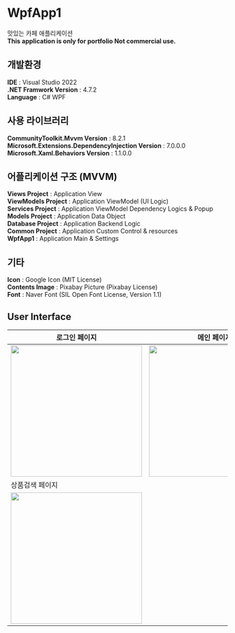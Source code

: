 # WpfApp1
맛있는 카페 애플리케이션    
__This application is only for portfolio Not commercial use.__
    
## 개발환경    
__IDE__ : Visual Studio 2022    
__.NET Framwork Version__ : 4.7.2    
__Language__ : C# WPF    
    
## 사용 라이브러리     
__CommunityToolkit.Mvvm Version__ : 8.2.1    
__Microsoft.Extensions.DependencyInjection Version__ : 7.0.0.0    
__Microsoft.Xaml.Behaviors Version__ : 1.1.0.0    
    
## 어플리케이션 구조 (MVVM)    
__Views Project__ : Application View    
__ViewModels Project__ : Application ViewModel (UI Logic)     
__Services Project__ : Application ViewModel Dependency Logics & Popup    
__Models Project__ : Application Data Object    
__Database Project__ : Application Backend Logic    
__Common Project__ : Application Custom Control & resources    
__WpfApp1__ : Application Main & Settings     
        
## 기타    
__Icon__ : Google Icon (MIT License)    
__Contents Image__ : Pixabay Picture (Pixabay License)    
__Font__ : Naver Font (SIL Open Font License, Version 1.1)    
        
## User Interface    
    
|로그인 페이지|메인 페이지|유저 페이지|    
|-|-|-|
|<img width="300" height="300" src="https://github.com/CafeComLatte/WpfApp1/assets/145232506/a5f11c9b-5307-41c6-bcc0-d8c7c7e61cb2">|<img width="300" height="300" src="https://github.com/CafeComLatte/WpfApp1/assets/145232506/8ea63456-347a-4bf2-8dae-4bdf77c2caa7">|<img width="300" height="300"  src="https://github.com/CafeComLatte/WpfApp1/assets/145232506/93531c22-7728-47df-8d76-458d6d812e4b">|
|상품검색 페이지|
|<img width="300" height="300" src="https://github.com/CafeComLatte/WpfApp1/assets/145232506/cdea7a67-8584-4352-a4b4-291da210687b">|




